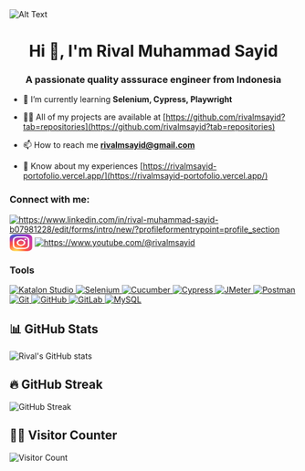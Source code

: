 <img src="https://raw.githubusercontent.com/rivalmsayid/rivalmsayid/refs/heads/main/Blue%20and%20Purple%20Neon%20Gradient%20Modern%20Tech%20for%20Beginners%20YouTube%20Thumbnail.png" alt="Alt Text" title="Optional Title">

<h1 align="center">Hi 👋, I'm Rival Muhammad Sayid</h1>
<h3 align="center">A passionate quality asssurace engineer from Indonesia</h3>

- 🌱 I’m currently learning **Selenium, Cypress, Playwright**

- 👨‍💻 All of my projects are available at [https://github.com/rivalmsayid?tab=repositories](https://github.com/rivalmsayid?tab=repositories)

- 📫 How to reach me **rivalmsayid@gmail.com**

- 📄 Know about my experiences [https://rivalmsayid-portofolio.vercel.app/](https://rivalmsayid-portofolio.vercel.app/)

<h3 align="left">Connect with me:</h3>
<p align="left">
<a href="https://linkedin.com/in/https://www.linkedin.com/in/rival-muhammad-sayid-b07981228/edit/forms/intro/new/?profileformentrypoint=profile_section" target="blank"><img align="center" src="https://raw.githubusercontent.com/rahuldkjain/github-profile-readme-generator/master/src/images/icons/Social/linked-in-alt.svg" alt="https://www.linkedin.com/in/rival-muhammad-sayid-b07981228/edit/forms/intro/new/?profileformentrypoint=profile_section" height="30" width="40" /></a>
<a href="https://www.instagram.com/rivalms_/" target="blank"><img align="center" src="https://raw.githubusercontent.com/CLorant/readme-social-icons/1a078b4b319beaa7fbcd202fa7fc1fc5d79d94d2/large/filled/instagram.svg" alt="https://www.instagram.com/rivalms_/" height="30" width="40" /></a>
<a href="https://www.youtube.com/c/https://www.youtube.com/@rivalmsayid" target="blank"><img align="center" src="https://raw.githubusercontent.com/rahuldkjain/github-profile-readme-generator/master/src/images/icons/Social/youtube.svg" alt="https://www.youtube.com/@rivalmsayid" height="30" width="40" /></a>
</p>

<h3>Tools</h3>
<a href="https://katalon.com" target="_blank">
  <img src="https://user-images.githubusercontent.com/25181517/184103699-d1b83c07-2d83-4d99-9a1e-83bd89e08117.png" alt="Katalon Studio" width="40">
</a>
<a href="https://www.selenium.dev/" target="_blank">
  <img src="https://user-images.githubusercontent.com/25181517/184117353-4b437677-c4bb-4f4c-b448-af4920576732.png" alt="Selenium" width="40">
</a>
<a href="https://cucumber.io/" target="_blank">
  <img src="https://user-images.githubusercontent.com/68279555/200387386-276c709f-380b-46cc-81fd-f292985927a8.png" alt="Cucumber" width="40">
</a>
<a href="https://www.cypress.io/" target="_blank">
  <img src="https://user-images.githubusercontent.com/25181517/183423507-c056a6f9-1ba8-4312-a350-19bcbc5a8697.png" alt="Cypress" width="40">
</a>
<a href="https://jmeter.apache.org/" target="_blank">
  <img src="https://user-images.githubusercontent.com/25181517/183896128-ec99105a-ec1a-4d85-b08b-1aa1620b2046.png" alt="JMeter" width="40">
</a>
<a href="https://www.postman.com/" target="_blank">
  <img src="https://user-images.githubusercontent.com/25181517/192108372-f71d70ac-7ae6-4c0d-8395-51d8870c2ef0.png" alt="Postman" width="40">
</a>
<a href="https://git-scm.com/" target="_blank">
  <img src="https://user-images.githubusercontent.com/25181517/192108374-8da61ba1-99ec-41d7-80b8-fb2f7c0a4948.png" alt="Git" width="40">
</a>
<a href="https://about.gitlab.com/" target="_blank">
  <img src="https://user-images.githubusercontent.com/25181517/192108376-c675d39b-90f6-4073-bde6-5a9291644657.png" alt="GitHub" width="40">
</a>
<a href="https://github.com/" target="_blank">
  <img src="https://user-images.githubusercontent.com/25181517/192108891-d86b6220-e232-423a-bf5f-90903e6887c3.png" alt="GitLab" width="40">
</a>
<a href="https://www.mysql.com/" target="_blank">
  <img src="https://avatars.githubusercontent.com/u/28861843?s=200&v=4" alt="MySQL" width="40">
</a>

## 📊 GitHub Stats
![Rival's GitHub stats](https://github-readme-stats.vercel.app/api?username=rivalmsayid&show_icons=true&theme=tokyonight)

## 🔥 GitHub Streak
![GitHub Streak](https://streak-stats.demolab.com?user=rivalmsayid&theme=tokyonight)

## 🧑‍💻 Visitor Counter
![Visitor Count](https://komarev.com/ghpvc/?username=rivalmsayid&color=blue&style=flat-square)

